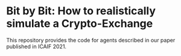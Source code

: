 # Bit by Bit: How to realistically simulate a Crypto-Exchange

This repository provides the code for agents described in our paper published in ICAIF 2021.
